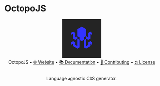 # OctopoJS

<div align="center">
  <img src="docs/assets/logo.png" width="128" height="128"/>
  <br/>
  OctopoJS •
  <a href="https://inforg.dev/octopo-js">🌐 Website</a> •
  <a href="https://inforg.dev/octopo-js/intro/about.html">📚 Documentation</a> •
  <a href="CONTRIBUTING.md">🫱 Contributing</a> •
  <a href="LICENSE.md">⚖️ License</a>
  <br/>
  <br/>
  </table>
  <p align="center">Language agnostic CSS generator.</p>
</div>